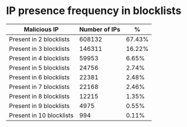 # IP presence frequency in blocklists
| Malicious IP | Number of IPs | % |
|----|----|----|
| Present in 2 blocklists | 608132 | 67.43% |
| Present in 3 blocklists | 146311 | 16.22% |
| Present in 4 blocklists | 59953 | 6.65% |
| Present in 5 blocklists | 24756 | 2.74% |
| Present in 6 blocklists | 22381 | 2.48% |
| Present in 7 blocklists | 22168 | 2.46% |
| Present in 8 blocklists | 12215 | 1.35% |
| Present in 9 blocklists | 4975 | 0.55% |
| Present in 10 blocklists | 994 | 0.11% |
